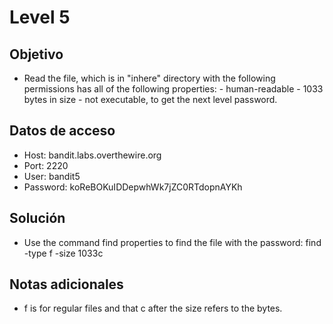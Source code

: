 # Level 5

## Objetivo
- Read the file, which is in "inhere" directory  with the following permissions has all of the following properties: - human-readable - 1033 bytes in size - not executable, to get the next level password.

## Datos de acceso
- Host: bandit.labs.overthewire.org
- Port: 2220
- User: bandit5
- Password: koReBOKuIDDepwhWk7jZC0RTdopnAYKh

## Solución
- Use the command find properties to find the file with the password: find -type f  -size 1033c


## Notas adicionales
- f is for regular files and that c after the size refers to the bytes.